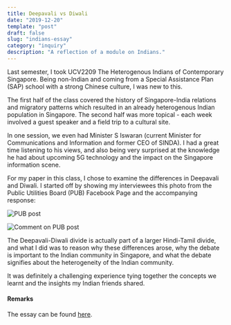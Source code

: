 ```yaml
---
title: Deepavali vs Diwali
date: "2019-12-20"
template: "post"
draft: false
slug: "indians-essay"
category: "inquiry"
description: "A reflection of a module on Indians."
---
```


Last semester, I took UCV2209 The Heterogenous Indians of Contemporary Singapore. Being non-Indian and coming from a Special Assistance Plan (SAP) school with a strong Chinese culture, I was new to this. 

The first half of the class covered the history of Singapore-India relations and migratory patterns which resulted in an already heterogenous Indian population in Singapore. The second half was more topical - each week involved a guest speaker and a field trip to a cultural site. 

In one session, we even had Minister S Iswaran (current Minister for Communications and Information and former CEO of SINDA). I had a great time listening to his views, and also being very surprised at the knowledge he had about upcoming 5G technology and the impact on the Singapore information scene.

For my paper in this class, I chose to examine the differences in Deepavali and Diwali. I started off by showing my interviewees this photo from the Public Utilities Board (PUB) Facebook Page and the accompanying response:

![PUB post](/indians-post.png)

![Comment on PUB post](/indians-response.png)

The Deepavali-Diwali divide is actually part of a larger Hindi-Tamil divide, and what I did was to reason why these differences arose, why the debate is important to the Indian community in Singapore, and what the debate signifies about the heterogeneity of the Indian community.

It was definitely a challenging experience tying together the concepts we learnt and the insights my Indian friends shared.

#### Remarks

The essay can be found [here](/indians.pdf).

